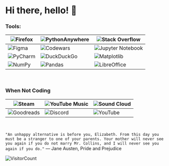 # Hi there, hello! 👋



### Tools:
| ![Firefox](https://img.shields.io/badge/Firefox-FF7139?style=for-the-badge&logo=Firefox-Browser&logoColor=white)| ![PythonAnywhere](https://img.shields.io/badge/pythonanywhere-%232F9FD7.svg?style=for-the-badge&logo=pythonanywhere&logoColor=151515) | ![Stack Overflow](https://img.shields.io/badge/-Stackoverflow-FE7A16?style=for-the-badge&logo=stack-overflow&logoColor=white) |
|------|------|-----|
| ![Figma](https://img.shields.io/badge/figma-%23F24E1E.svg?style=for-the-badge&logo=figma&logoColor=white) | ![Codewars](https://img.shields.io/badge/Codewars-B1361E?style=for-the-badge&logo=codewars&logoColor=grey) | ![Jupyter Notebook](https://img.shields.io/badge/jupyter-%23FA0F00.svg?style=for-the-badge&logo=jupyter&logoColor=white) |
| ![PyCharm](https://img.shields.io/badge/pycharm-143?style=for-the-badge&logo=pycharm&logoColor=black&color=black&labelColor=green) | ![DuckDuckGo](https://img.shields.io/badge/DuckDuckGo-DE5833?style=for-the-badge&logo=DuckDuckGo&logoColor=white) | ![Matplotlib](https://img.shields.io/badge/Matplotlib-%23ffffff.svg?style=for-the-badge&logo=Matplotlib&logoColor=black) |
| ![NumPy](https://img.shields.io/badge/numpy-%23013243.svg?style=for-the-badge&logo=numpy&logoColor=white) | ![Pandas](https://img.shields.io/badge/pandas-%23150458.svg?style=for-the-badge&logo=pandas&logoColor=white) | ![LibreOffice](https://img.shields.io/badge/LibreOffice-%2318A303?style=for-the-badge&logo=LibreOffice&logoColor=white) |

<br>

### When Not Coding
| ![Steam](https://img.shields.io/badge/steam-%23000000.svg?style=for-the-badge&logo=steam&logoColor=white) | ![YouTube Music](https://img.shields.io/badge/YouTube_Music-FF0000?style=for-the-badge&logo=youtube-music&logoColor=white) | ![Sound Cloud](https://img.shields.io/badge/sound%20cloud-FF5500?style=for-the-badge&logo=soundcloud&logoColor=white) |
|------|------|------|
| ![Goodreads](https://img.shields.io/badge/Goodreads-F3F1EA?style=for-the-badge&logo=goodreads&logoColor=372213) | ![Discord](https://img.shields.io/badge/Discord-%235865F2.svg?style=for-the-badge&logo=discord&logoColor=white) | ![YouTube](https://img.shields.io/badge/YouTube-%23FF0000.svg?style=for-the-badge&logo=YouTube&logoColor=white) |

<br>

`"An unhappy alternative is before you, Elizabeth. From this day you must be a stranger to one of your parents. Your mother will never see you again if you do not marry Mr. Collins, and I will never see you again if you do."` ― Jane Austen, Pride and Prejudice 


![VisitorCount](https://profile-counter.glitch.me/{YOURUSER}/count.svg)

<!--
**JVthearchitect/JVthearchitect** is a ✨ _special_ ✨ repository because its `README.md` (this file) appears on your GitHub profile.

Here are some ideas to get you started:

- 🔭 I’m currently working on ...
- 🌱 I’m currently learning ...
- 👯 I’m looking to collaborate on ...
- 🤔 I’m looking for help with ...
- 💬 Ask me about ...
- 📫 How to reach me: ...
- 😄 Pronouns: ...
- ⚡ Fun fact: ...
-->
